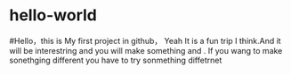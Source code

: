 # hello-world
#Hello，this is My first project in github， 
Yeah It is  a fun trip I think.And it will be interestring and you will  make something and .
If you wang to make sonethging different you have to try sonmething diffetrnet 
